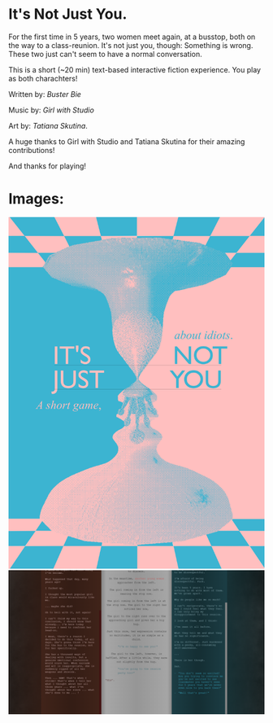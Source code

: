 # It's Not Just You.

For the first time in 5 years, two women meet again, at a busstop, both on the way to a class-reunion. It's not just you, though: Something is wrong. These two just can't seem to have a normal conversation. 

This is a short (~20 min) text-based interactive fiction experience. You play as both charachters! 

Written by: *Buster Bie* 

Music by: *Girl with Studio*

Art by: *Tatiana Skutina*.

A huge thanks to Girl with Studio and Tatiana Skutina for their amazing contributions!

And thanks for playing! 

# Images:
![Poster](R/Cover.png)
![Screenshot](R/screenshot.png)
